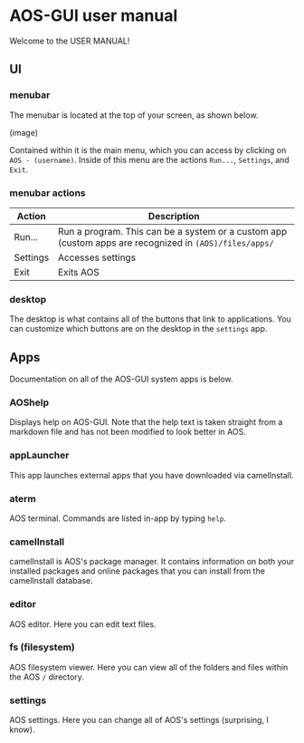 # AOS-GUI user manual

Welcome to the USER MANUAL!

## UI

### menubar

The menubar is located at the top of your screen, as shown below.

(image)

Contained within it is the main menu, which you can access by clicking on `AOS - (username)`. Inside of this menu are the actions `Run...`, `Settings`, and `Exit`.

### menubar actions

| Action | Description|
|------|------------|
|Run...| Run a program. This can be a system or a custom app (custom apps are recognized in `(AOS)/files/apps/`|
|Settings| Accesses settings|
|Exit|Exits AOS|

### desktop

The desktop is what contains all of the buttons that link to applications. You can customize which buttons are on the desktop in the `settings` app.

## Apps

Documentation on all of the AOS-GUI system apps is below.

### AOShelp

Displays help on AOS-GUI. Note that the help text is taken straight from a markdown file and has not been modified to look better in AOS.

### appLauncher

This app launches external apps that you have downloaded via camelInstall.

### aterm

AOS terminal. Commands are listed in-app by typing `help`.

### camelInstall

camelInstall is AOS's package manager. It contains information on both your installed packages and online packages that you can install from the camelInstall database.

### editor

AOS editor. Here you can edit text files.

### fs (filesystem)

AOS filesystem viewer. Here you can view all of the folders and files within the AOS `/` directory.

### settings

AOS settings. Here you can change all of AOS's settings (surprising, I know).